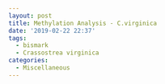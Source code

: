 ```yaml
---
layout: post
title: Methylation Analysis - C.virginica
date: '2019-02-22 22:37'
tags: 
  - bismark
  - Crassostrea virginica
categories: 
  - Miscellaneous
---
```


